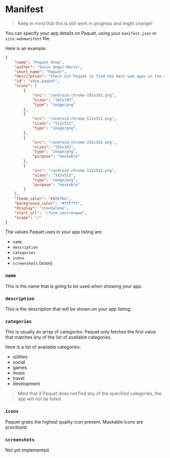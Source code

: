 # Manifest

> Keep in mind that this is still work in progress and might change!

You can specify your app details on Paquet, using your `manifest.json` or `site.webmanifest` file.

Here is an example:

```json
{
    "name": "Paquet Shop",
    "author": "Savin Angel-Mario",
    "short_name": "Paquet",
    "description": "Check out Paquet to find the best web apps on the open web.",
    "id": "shop.paquet",
    "icons": [
        {
            "src": "/android-chrome-192x192.png",
            "sizes": "192x192",
            "type": "image/png"
        },
        {
            "src": "/android-chrome-512x512.png",
            "sizes": "512x512",
            "type": "image/png",
        },
        {
            "src": "/android-chrome-192x192.png",
            "sizes": "192x192",
            "type": "image/png",
            "purpose": "maskable"
        },
        {
            "src": "/android-chrome-512x512.png",
            "sizes": "512x512",
            "type": "image/png",
            "purpose": "maskable"
        }
    ],
    "theme_color": "#8267be",
    "background_color": "#ffffff",
    "display": "standalone",
    "start_url": "/?utm_source=pwa",
    "scope": "/"
}
```

The values Paquet uses in your app listing are:
* `name`
* `description`
* `categories`
* `icons`
* `screenshots` (soon)

### `name`

This is the name that is going to be used when showing your app.

### `description`

This is the description that will be shown on your app listing.

### `categories`

This is usually an array of categories. Paquet only fetches the first value that matches any of the list of available categories.

Here is a list of available categories:
* utilities
* social
* games
* music
* travel
* development

> Mind that if Paquet does not find any of the specified categories, the app will not be listed

### `icons`

Paquet grabs the highest quality icon present. Maskable icons are prioritized.

### `screenshots`

Not yet implemented.
